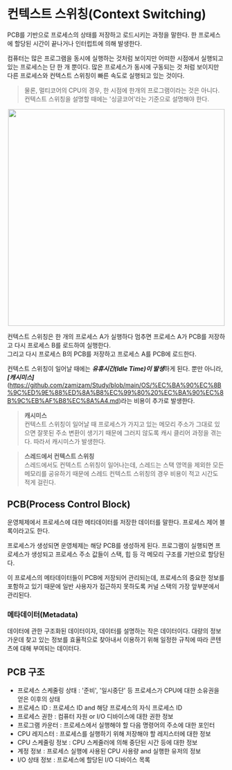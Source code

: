 # 컨텍스트 스위칭(Context Switching)
PCB를 기반으로 프로세스의 상태를 저장하고 로드시키는 과정을 말한다. 한 프로세스에 할당된 시간이 끝나거나 인터럽트에 의해 발생한다.

컴퓨터는 많은 프로그램을 동시에 실행하는 것처럼 보이지만 어떠한 시점에서 실행되고 있는 프로세스는 단 한 개 뿐이다. 
많은 프로세스가 동시에 구동되는 것 처럼 보이지만 다른 프로세스와 컨텍스트 스위칭이 빠른 속도로 실행되고 있는 것이다.

> 물론, 멀티코어의 CPU의 경우, 한 시점에 한개의 프로그램이라는 것은 아니다. 컨텍스트 스위칭을 설명할 때에는 '싱글코어'라는 기준으로 설명해야 한다.

<p align="center"><img src=https://github.com/zamizam/Study/assets/162006818/e4f84364-93a4-4550-b4af-26b9404fcedc width="500" height="500"></p>

컨텍스트 스위칭은 한 개의 프로세스 A가 실행하다 멈추면 프로세스 A가 PCB를 저장하고 다시 프로세스 B를 로드하여 실행한다. <br/>
그리고 다시 프로세스 B의 PCB를 저장하고 프로세스 A를 PCB에 로드한다.

컨텍스트 스위칭이 일어날 때에는 ***유휴시간(Idle Time)이 발생***하게 된다. 뿐만 아니라, ***[캐시미스]***(https://github.com/zamizam/Study/blob/main/OS/%EC%BA%90%EC%8B%9C%ED%9E%88%ED%8A%B8%EC%99%80%20%EC%BA%90%EC%8B%9C%EB%AF%B8%EC%8A%A4.md)라는 비용이 추가로 발생한다.

> **캐시미스** <br/>
컨텍스트 스위칭이 일어날 때 프로세스가 가지고 있는 메모리 주소가 그대로 있으면 잘못된 주소 변환이 생기기 때문에 그러지 않도록 캐시 클리어 과정을 겪는다.
따라서 캐시미스가 발생한다.

> **스레드에서 컨텍스트 스위칭** <br/>
스레드에서도 컨텍스트 스위칭이 일어나는데, 스레드는 스택 영역을 제외한 모든 메모리를 공유하기 때문에 스레드 컨텍스트 스위칭의 경우 비용이 적고 시간도 적게 걸린다.

## PCB(Process Control Block)
운영체제에서 프로세스에 대한 메타데이터를 저장한 데이터를 말한다. 프로세스 제어 블록이라고도 한다.

프로세스가 생성되면 운영체제는 해당 PCB를 생성하게 된다. 프로그램이 실행되면 프로세스가 생성되고 프로세스 주소 값들이 스택, 힙 등 각 메모리 구조를 기반으로 할당된다.

이 프로세스의 메타데이터들이 PCB에 저장되어 관리되는데, 프로세스의 중요한 정보를 포함하고 있기 때문에 일반 사용자가 접근하지 못하도록 커널 스택의 가장 앞부분에서 관리된다.

### 메타데이터(Metadata)
데이터에 관한 구조화된 데이터이자, 데이터를 설명하는 작은 데이터이다. 대량의 정보 가운데 찾고 있는 정보를 효율적으로 찾아내서 이용하기 위해 일정한 규칙에 따라 콘텐츠에 대해 부여되는 데이터다.

## PCB 구조
- 프로세스 스케줄링 상태 : '준비', '일시중단' 등 프로세스가 CPU에 대한 소유권을 얻은 이후의 상태
- 프로세스 ID : 프로세스 ID and 해당 프로세스의 자식 프로세스 ID
- 프로세스 권한 : 컴퓨터 자원 or I/O 디바이스에 대한 권한 정보
- 프로그램 카운터 : 프로세스에서 실행해야 할 다음 명령어의 주소에 대한 포인터
- CPU 레지스터 : 프로세스를 실행하기 위해 저장해야 할 레지스터에 대한 정보
- CPU 스케줄링 정보 : CPU 스케줄러에 의해 중단된 시간 등에 대한 정보
- 계정 정보 : 프로세스 실행에 사용된 CPU 사용량 and 실행한 유저의 정보
- I/O 상태 정보 : 프로세스에 할당된 I/O 디바이스 목록
